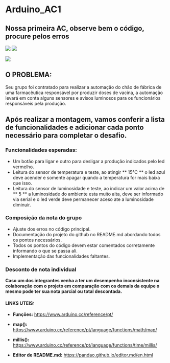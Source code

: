 # Arduino_AC1
## Nossa primeira AC, observe bem o código, procure pelos erros

![](https://img.shields.io/github/forks/Leoruiz197/Arduino_AC1)
![](https://img.shields.io/github/stars/Leoruiz197/Arduino_AC1)

![](https://github.com/Leoruiz197/Arduino_AC1/blob/main/AC1.png)

## **O PROBLEMA:** 

Seu grupo foi contratado para realizar a automação do chão de fábrica de uma farmacêutica responsável por produzir doses de vacina, a automação levará em conta alguns sensores e avisos luminosos para os funcionários responsáveis pela produção.

## Após realizar a montagem, vamos conferir a lista de funcionalidades e adicionar cada ponto necessário para completar o desafio.

### Funcionalidades esperadas:

- Um botão para ligar e outro para desligar a produção indicados pelo led vermelho.
- Leitura do sensor de temperatura e teste, ao atingir ** 15℃ ** o led azul deve acender e somente apagar quando a temperatura for mais baixa que isso.
- Leitura do sensor de luminosidade e teste, ao indicar um valor acima de ** 5 ** a luminosidade do ambiente esta muito alta, deve ser informado via serial e o led verde deve permanecer aceso ate a luminosidade diminuir.

### Composição da nota do grupo
- Ajuste dos erros no código principal.
- Documentação do projeto do github no README.md abordando todos os pontos necessários.
- Todos os pontos do código devem estar comentados corretamente informando o que se passa ali.
- Implementação das funcionalidades faltantes.

### Desconto de nota individual

**Caso um dos integrantes venha a ter um desempenho inconsistente na colaboração com o projeto em comparação com os demais da equipe o mesmo pode ter sua nota parcial ou total descontada.**

#### LINKS UTEIS:

- **Funções:** https://www.arduino.cc/reference/pt/
- **map():** https://www.arduino.cc/reference/pt/language/functions/math/map/
- **millis():** https://www.arduino.cc/reference/pt/language/functions/time/millis/

- **Editor de README.md:** https://pandao.github.io/editor.md/en.html
